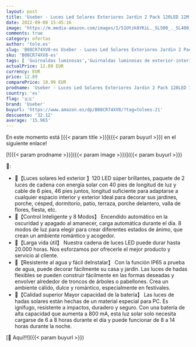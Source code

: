 ```yaml
---
layout: post
title: 'Useber - Luces Led Solares Exteriores Jardin 2 Pack 120LED 12M Guirnaldas Luces Exterior Solar IP65 Impermeable 8 Modos Guirnalda Luces para Interior Balcón Jardines Fiesta  Navidad  Vistoso '
date: 2022-09-08 15:45:16
image: 'https://m.media-amazon.com/images/I/51Utzk8YKiL._SL500_._SL400_.jpg'
comments: true
category: ofertas
author: 'tole.es'
slug: 'B08CR74XV8-es Useber - Luces Led Solares Exteriores Jardin 2 Pack 120LED...'
sku: 'B08CR74XV8-es'
tags: [ 'Guirnaldas luminosas','Guirnaldas luminosas de exterior-interior','Iluminación','navidad','useber','🇪🇸', ]
actualPrice: 12.89 EUR
currency: EUR
price: 12.89
comparePrice: 18.99 EUR
prodname: 'Useber - Luces Led Solares Exteriores Jardin 2 Pack 120LED 12M Guirnaldas Luces Exterior Solar IP65 Impermeable 8 Modos Guirnalda Luces para Interior Balcón Jardines Fiesta  Navidad  Vistoso '
country: 'es'
flag: '🇪🇸'
brand: 'Useber'
buyurl: 'https://www.amazon.es/dp/B08CR74XV8/?tag=tolees-21'
descuento: '32.12'
average: '15.965'
---
```


En este momento está [{{< param title >}}]({{< param buyurl >}}) en el siguiente enlace!

[![{{< param prodname >}}]({{< param image >}})]({{< param buyurl >}})

🔎:

- 🌟【Luces solares led exterior 】120 LED súper brillantes, paquete de 2 luces de cadena con energía solar con 40 pies de longitud de luz y cable de 6 pies, 46 pies juntos, longitud suficiente para adaptarse a cualquier espacio interior y exterior Ideal para decorar sus jardines, porche, césped, dormitorio, patio, terraza, porche delantero, valla de flores, fiesta, etc.
- 🌟【Control Inteligente y 8 Modos】 Encendido automático en la oscuridad y apagado al amanecer, carga automática durante el día. 8 modos de luz para elegir para crear diferentes estados de ánimo, que crean un ambiente romántico y acogedor.
- 🌟【Larga vida útil】 Nuestra cadena de luces LED puede durar hasta 20.000 horas. Nos esforzamos por ofrecerle el mejor producto y servicio al cliente.
- 🌟【Resistente al agua y fácil deInstalar】 Con la función IP65 a prueba de agua, puede decorar fácilmente su casa y jardín. Las luces de hadas flexibles se pueden construir fácilmente en las formas deseadas y envolver alrededor de troncos de árboles o pabellones. Crea un ambiente cálido, dulce y romántico, especialmente en festivales.
- 🌟【Calidad superior Mayor capacidad de la batería】 Las luces de hadas solares están hechas de un material especial para PC. Es ignífugo, resistente a impactos, duradero y seguro. Con una batería de alta capacidad que aumenta a 800 mA, esta luz solar solo necesita cargarse de 6 a 8 horas durante el día y puede funcionar de 8 a 14 horas durante la noche.

[🛒 Aquí!!!]({{< param buyurl >}})
